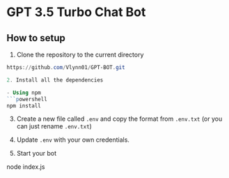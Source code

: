 # GPT 3.5 Turbo Chat Bot
## How to setup

1. Clone the repository to the current directory

```powershell
https://github.com/Vlynn01/GPT-BOT.git

2. Install all the dependencies

- Using npm
```powershell
npm install
```

3. Create a new file called `.env` and copy the format from `.env.txt` (or you can just rename `.env.txt`)

4. Update `.env` with your own credentials.

5. Start your bot

node index.js
